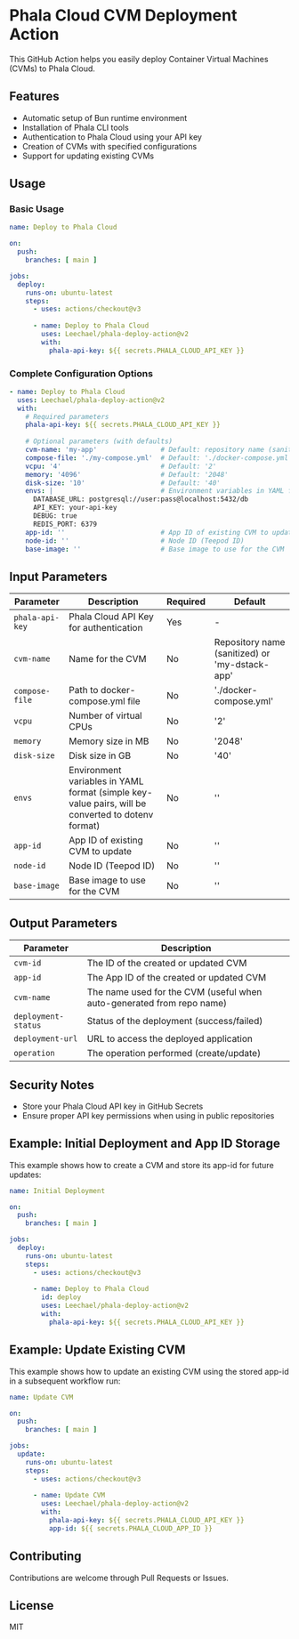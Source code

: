 # Phala Cloud CVM Deployment Action

This GitHub Action helps you easily deploy Container Virtual Machines (CVMs) to Phala Cloud.

## Features

- Automatic setup of Bun runtime environment
- Installation of Phala CLI tools
- Authentication to Phala Cloud using your API key
- Creation of CVMs with specified configurations
- Support for updating existing CVMs

## Usage

### Basic Usage

```yaml
name: Deploy to Phala Cloud

on:
  push:
    branches: [ main ]

jobs:
  deploy:
    runs-on: ubuntu-latest
    steps:
      - uses: actions/checkout@v3
      
      - name: Deploy to Phala Cloud
        uses: Leechael/phala-deploy-action@v2
        with:
          phala-api-key: ${{ secrets.PHALA_CLOUD_API_KEY }}
```

### Complete Configuration Options

```yaml
- name: Deploy to Phala Cloud
  uses: Leechael/phala-deploy-action@v2
  with:
    # Required parameters
    phala-api-key: ${{ secrets.PHALA_CLOUD_API_KEY }}
    
    # Optional parameters (with defaults)
    cvm-name: 'my-app'                # Default: repository name (sanitized) or 'my-dstack-app'
    compose-file: './my-compose.yml'  # Default: './docker-compose.yml'
    vcpu: '4'                         # Default: '2'
    memory: '4096'                    # Default: '2048'
    disk-size: '10'                   # Default: '40'
    envs: |                           # Environment variables in YAML format (will be converted to dotenv)
      DATABASE_URL: postgresql://user:pass@localhost:5432/db
      API_KEY: your-api-key
      DEBUG: true
      REDIS_PORT: 6379
    app-id: ''                        # App ID of existing CVM to update
    node-id: ''                       # Node ID (Teepod ID)
    base-image: ''                    # Base image to use for the CVM
```

## Input Parameters

| Parameter | Description | Required | Default |
|-----------|-------------|----------|---------|
| `phala-api-key` | Phala Cloud API Key for authentication | Yes | - |
| `cvm-name` | Name for the CVM | No | Repository name (sanitized) or 'my-dstack-app' |
| `compose-file` | Path to docker-compose.yml file | No | './docker-compose.yml' |
| `vcpu` | Number of virtual CPUs | No | '2' |
| `memory` | Memory size in MB | No | '2048' |
| `disk-size` | Disk size in GB | No | '40' |
| `envs` | Environment variables in YAML format (simple key-value pairs, will be converted to dotenv format) | No | '' |
| `app-id` | App ID of existing CVM to update | No | '' |
| `node-id` | Node ID (Teepod ID) | No | '' |
| `base-image` | Base image to use for the CVM | No | '' |

## Output Parameters

| Parameter | Description |
|-----------|-------------|
| `cvm-id` | The ID of the created or updated CVM |
| `app-id` | The App ID of the created or updated CVM |
| `cvm-name` | The name used for the CVM (useful when auto-generated from repo name) |
| `deployment-status` | Status of the deployment (success/failed) |
| `deployment-url` | URL to access the deployed application |
| `operation` | The operation performed (create/update) |

## Security Notes

- Store your Phala Cloud API key in GitHub Secrets
- Ensure proper API key permissions when using in public repositories

## Example: Initial Deployment and App ID Storage

This example shows how to create a CVM and store its app-id for future updates:

```yaml
name: Initial Deployment

on:
  push:
    branches: [ main ]

jobs:
  deploy:
    runs-on: ubuntu-latest
    steps:
      - uses: actions/checkout@v3
      
      - name: Deploy to Phala Cloud
        id: deploy
        uses: Leechael/phala-deploy-action@v2
        with:
          phala-api-key: ${{ secrets.PHALA_CLOUD_API_KEY }}
```

## Example: Update Existing CVM

This example shows how to update an existing CVM using the stored app-id in a subsequent workflow run:

```yaml
name: Update CVM

on:
  push:
    branches: [ main ]

jobs:
  update:
    runs-on: ubuntu-latest
    steps:
      - uses: actions/checkout@v3
      
      - name: Update CVM
        uses: Leechael/phala-deploy-action@v2
        with:
          phala-api-key: ${{ secrets.PHALA_CLOUD_API_KEY }}
          app-id: ${{ secrets.PHALA_CLOUD_APP_ID }}
```

## Contributing

Contributions are welcome through Pull Requests or Issues.

## License

MIT